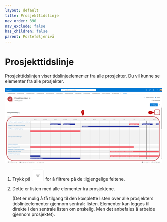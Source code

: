 ```yaml
---
layout: default
title: Prosjekttidslinje
nav_order: 390
nav_exclude: false
has_children: false
parent: Porteføljenivå
---
```


# Prosjekttidslinje

Prosjekttidslinjen viser tidslinjeelementer fra alle prosjekter. Du vil kunne se elementer fra alle prosjekter.

![](./media/39-Prosjekttidslinje.png)


1. Trykk på ![](./media/FiltrerKnapp.png) for å filtrere på de tilgjengelige feltene.

2. Dette er listen med alle elementer fra prosjektene.

   (Det er mulig å få tilgang til den komplette listen over alle prosjekters tidslinjeelementer gjennom sentrale listen. Elementer kan legges til direkte i den sentrale listen om ønskelig. Men det anbefales å arbeide gjennom prosjektet).
